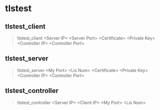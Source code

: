 # tlstest
## tlstest_client
> tlstest_client \<Server IP\> \<Server Port\> \<Certificate\> \<Private Key\> \<Controller IP\> \<Controller Port\>

## tlstest_server
> tlstest_server \<My Port\> \<Lis Num\> \<Certificate\> \<Private Key\> \<Controller IP\> \<Controller Port\>

## tlstest_controller
> tlstest_controller \<Server IP\> \<Client IP\> \<My Port\> \<Lis Num\>